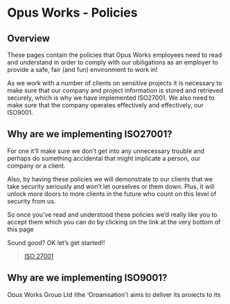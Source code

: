 # Opus Works - Policies

## Overview

These pages contain the policies that Opus Works employees need to read and understand in order to comply with our obiligations as an employer to provide a safe, fair (and fun) environment to work in!

As we work with a number of clients on sensitive projects it is necessary to make sure that our company and project information is stored and retrieved securely, which is why we have implemented ISO27001.  We also need to make sure that the company operates effectively and effectively, our ISO9001.

## Why are we implementing ISO27001?

For one it’ll make sure we don’t get into any unnecessary trouble and perhaps do something accidental that might implicate a person, our company or a client.

Also, by having these policies we will demonstrate to our clients that we take security seriously and won’t let ourselves or them down. Plus, it will unlock more doors to more clients in the future who count on this level of security from us.

So once you’ve read and understood these policies we’d really like you to accept them which you can do by clicking on the link at the very bottom of this page

Sound good? OK let’s get started!!

> [ISO 27001](/ISO-27001)

## Why are we implementing ISO9001?

Opus Works Group Ltd (the ‘Organisation’) aims to deliver its projects to its customers on time and within budget.

The Organisation operates a Quality Management System that has gained BS EN ISO 9001 : 2015 certification, including aspects specific to the provision of Planning and Development Management.

> [ISO 9001](/ISO-9001)
